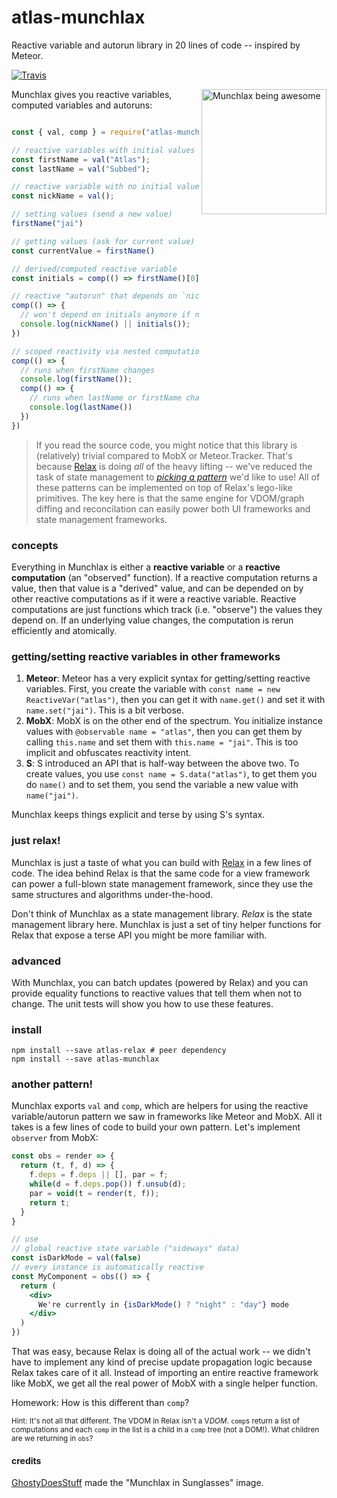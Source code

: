 # atlas-munchlax

Reactive variable and autorun library in 20 lines of code -- inspired by Meteor.

[![Travis](https://img.shields.io/travis/atlassubbed/atlas-munchlax.svg)](https://travis-ci.org/atlassubbed/atlas-munchlax)

[<img alt="Munchlax being awesome" align="right" width="200" src="https://user-images.githubusercontent.com/38592371/54497007-f192c700-48cb-11e9-99c9-f040209c362d.png">](https://pokemondb.net/pokedex/munchlax?q=use-atlas-relax)

Munchlax gives you reactive variables, computed variables and autoruns:

```javascript

const { val, comp } = require("atlas-munchlax");

// reactive variables with initial values
const firstName = val("Atlas");
const lastName = val("Subbed");

// reactive variable with no initial value
const nickName = val();

// setting values (send a new value)
firstName("jai")

// getting values (ask for current value)
const currentValue = firstName()

// derived/computed reactive variable
const initials = comp(() => firstName()[0]+lastName()[0]);

// reactive "autorun" that depends on `nickName` and `initials`
comp(() => {
  // won't depend on initials anymore if nickName becomes truthy
  console.log(nickName() || initials());
})

// scoped reactivity via nested computations
comp(() => {
  // runs when firstName changes
  console.log(firstName());
  comp(() => {
    // runs when lastName or firstName changes
    console.log(lastName())
  })
})

```

> If you read the source code, you might notice that this library is (relatively) trivial compared to MobX or Meteor.Tracker. That's because [Relax](https://github.com/atlassubbed/atlas-relax) is doing *all* of the heavy lifting -- we've reduced the task of state management to [*picking a pattern*](#another-pattern) we'd like to use! All of these patterns can be implemented on top of Relax's lego-like primitives. The key here is that the same engine for VDOM/graph diffing and reconcilation can easily power both UI frameworks and state management frameworks.

### concepts

Everything in Munchlax is either a **reactive variable** or a **reactive computation** (an "observed" function). If a reactive computation returns a value, then that value is a "derived" value, and can be depended on by other reactive computations as if it were a reactive variable. Reactive computations are just functions which track (i.e. "observe") the values they depend on. If an underlying value changes, the computation is rerun efficiently and atomically.

### getting/setting reactive variables in other frameworks

  1. **Meteor**: Meteor has a very explicit syntax for getting/setting reactive variables. First, you create the variable with `const name = new ReactiveVar("atlas")`, then you can get it with `name.get()` and set it with `name.set("jai")`. This is a bit verbose.
  2. **MobX**: MobX is on the other end of the spectrum. You initialize instance values with `@observable name = "atlas"`, then you can get them by calling `this.name` and set them with `this.name = "jai"`. This is too implicit and obfuscates reactivity intent.
  3. **S**: S introduced an API that is half-way between the above two. To create values, you use `const name = S.data("atlas")`, to get them you do `name()` and to set them, you send the variable a new value with `name("jai")`.

Munchlax keeps things explicit and terse by using S's syntax.

### just relax!

Munchlax is just a taste of what you can build with [Relax](https://github.com/atlassubbed/atlas-relax) in a few lines of code. The idea behind Relax is that the same code for a view framework can power a full-blown state management framework, since they use the same structures and algorithms under-the-hood. 

Don't think of Munchlax as a state management library. *Relax* is the state management library here. Munchlax is just a set of tiny helper functions for Relax that expose a terse API you might be more familiar with.

### advanced

With Munchlax, you can batch updates (powered by Relax) and you can provide equality functions to reactive values that tell them when not to change. The unit tests will show you how to use these features.

### install

```
npm install --save atlas-relax # peer dependency
npm install --save atlas-munchlax
```

### another pattern!

Munchlax exports `val` and `comp`, which are helpers for using the reactive variable/autorun pattern we saw in frameworks like Meteor and MobX. All it takes is a few lines of code to build your own pattern. Let's implement `observer` from MobX:

```jsx
const obs = render => {
  return (t, f, d) => {
    f.deps = f.deps || [], par = f;
    while(d = f.deps.pop()) f.unsub(d);
    par = void(t = render(t, f));
    return t;
  }
}

// use
// global reactive state variable ("sideways" data)
const isDarkMode = val(false)
// every instance is automatically reactive
const MyComponent = obs(() => {
  return (
    <div>
      We're currently in {isDarkMode() ? "night" : "day"} mode
    </div>
  )
})
```

That was easy, because Relax is doing all of the actual work -- we didn't have to implement any kind of precise update propagation logic because Relax takes care of it all. Instead of importing an entire reactive framework like MobX, we get all the real power of MobX with a single helper function.

Homework: How is this different than `comp`?

<sup>Hint: It's not all that different. The VDOM in Relax isn't a V*DOM*. `comp`s return a list of computations and each `comp` in the list is a child in a `comp` tree (not a DOM!). What children are we returning in `obs`?</sup>

#### credits

[GhostyDoesStuff](https://aminoapps.com/c/pokemon/page/user/ghostydoesstuff-tm/jlhp_fgmM8N1gMK1GebwPGp153oRKr) made the "Munchlax in Sunglasses" image.